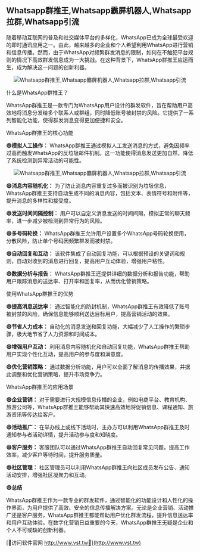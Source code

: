 ## **Whatsapp群推王,Whatsapp霸屏机器人,Whatsapp拉群,Whatsapp引流**

随着移动互联网的普及和社交媒体平台的多样化，WhatsApp已成为全球最受欢迎的即时通讯应用之一。由此，越来越多的企业和个人希望利用WhatsApp进行营销和信息传播。然而，由于WhatsApp对频繁群发消息的限制，如何在不触犯平台规则的情况下高效群发信息成为一大挑战。在这种背景下，WhatsApp群推王应运而生，成为解决这一问题的创新利器。

 <center><img src="https://vst.tw/MP4/tuiguang/png/4.png" alt="Whatsapp群推王,Whatsapp霸屏机器人,Whatsapp拉群,Whatsapp引流"></center>

什么是WhatsApp群推王？

WhatsApp群推王是一款专门为WhatsApp用户设计的群发软件，旨在帮助用户高效地将消息分发给多个联系人或群组，同时降低账号被封禁的风险。它提供了一系列智能化功能，使得群发消息变得更加便捷和安全。

WhatsApp群推王的核心功能

**😄模拟人工操作：**
WhatsApp群推王通过模拟人工发送消息的方式，避免因频率过高而触发WhatsApp的反垃圾邮件机制。这一功能使得消息发送更加自然，降低了系统检测到异常活动的可能性。

 <center><img src="https://vst.tw/MP4/tuiguang/png/0.png" alt="Whatsapp群推王,Whatsapp霸屏机器人,Whatsapp拉群,Whatsapp引流"></center>

**😄消息内容随机化：**
为了防止消息内容重复过多而被识别为垃圾信息，WhatsApp群推王支持自动生成不同的消息内容，包括文本、表情符号和附件等，提升消息的多样性和接受度。

**😄发送时间间隔控制：**
用户可以自定义消息发送的时间间隔，模拟正常的聊天频率，进一步减少被检测到异常行为的风险。

**😄多号码轮换：**
WhatsApp群推王允许用户设置多个WhatsApp号码轮换使用，分散风险，防止单个号码因频繁群发而被封禁。

**😄自动回复和互动：**
该软件集成了自动回复功能，可以根据预设的关键词和规则，自动对收到的消息进行回复，提高用户互动体验，增强用户粘性。

**😄数据分析与报告：**
WhatsApp群推王还提供详细的数据分析和报告功能，帮助用户跟踪消息的送达率、打开率和回复率，从而优化营销策略。

使用WhatsApp群推王的优势

**😄提高消息送达率：**
通过智能化的防封机制，WhatsApp群推王有效降低了账号被封禁的风险，确保信息能够顺利送达目标用户，提高营销活动的效果。

**😄节省人力成本：**
自动化的消息发送和回复功能，大幅减少了人工操作的繁琐步骤，极大地节省了人力资源和时间成本。

**😄增强用户互动：**
利用消息内容随机化和自动回复功能，WhatsApp群推王帮助用户实现个性化互动，提高用户的参与度和满意度。

**😄优化营销策略：**
通过数据分析功能，用户可以全面了解消息的传播效果，并据此调整和优化营销策略，提升市场竞争力。

WhatsApp群推王的应用场景

**😄企业营销：**
对于需要进行大规模信息传播的企业，例如电商平台、教育机构、旅游公司等，WhatsApp群推王能够帮助其快速高效地将促销信息、课程通知、旅游资讯等传达给客户。

**😄活动推广：**
在举办线上或线下活动时，主办方可以利用WhatsApp群推王及时通知参与者活动详情，提升活动参与度和知晓度。

**😄客户服务：**
客服团队可以通过WhatsApp群推王自动回复常见问题，提高工作效率，减少客户等待时间，提升服务质量。

**😄社区管理：**
社区管理员可以利用WhatsApp群推王向社区成员发布公告、通知活动安排，增强社区凝聚力和互动。

**😄总结**

WhatsApp群推王作为一款专业的群发软件，通过智能化的功能设计和人性化的操作界面，为用户提供了高效、安全的信息传播解决方案。无论是企业营销、活动推广还是客户服务，WhatsApp群推王都能帮助用户优化群发流程，提升信息送达率和用户互动体验。在数字化营销日益重要的今天，WhatsApp群推王无疑是企业和个人不可或缺的创新利器。


[👻访问软件官网 http://www.vst.tw👻](http://www.vst.tw)
